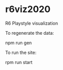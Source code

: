 # r6viz2020
R6 Playstyle visualization

To regenerate the data:

npm run gen

To run the site:

rpm run start

